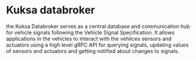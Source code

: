 # Kuksa databroker

the Kuksa Databroker serves as a central database and communication hub for vehicle signals following the Vehicle Signal Specification.
It allows applications in the vehicles to interact with the vehilces sensors and actuators using a high level gRPC API
for querying signals, updating values of sensors and actuators and getting notified about changes to signals.

